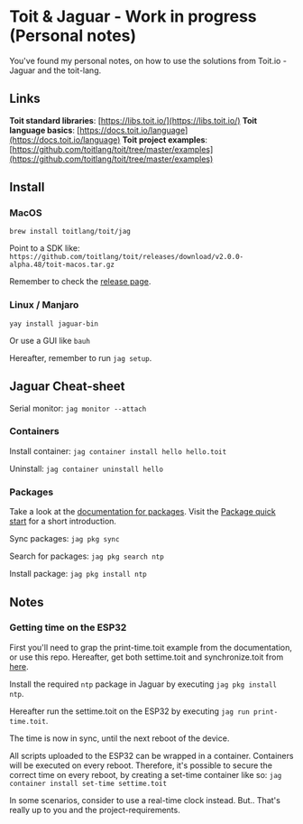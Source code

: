# Toit & Jaguar - Work in progress (Personal notes)

You've found my personal notes, on how to use the solutions from Toit.io - Jaguar and the toit-lang.

## Links

**Toit standard libraries**: [https://libs.toit.io/](https://libs.toit.io/)
**Toit language basics**: [https://docs.toit.io/language](https://docs.toit.io/language)
**Toit project examples**: [https://github.com/toitlang/toit/tree/master/examples](https://github.com/toitlang/toit/tree/master/examples)

## Install

### MacOS

`brew install toitlang/toit/jag`

Point to a SDK like: `https://github.com/toitlang/toit/releases/download/v2.0.0-alpha.48/toit-macos.tar.gz`

Remember to check the [release page](https://github.com/toitlang/toit/releases).

### Linux / Manjaro

`yay install jaguar-bin`

Or use a GUI like `bauh`

Hereafter, remember to run `jag setup`.

## Jaguar Cheat-sheet

Serial monitor:
`jag monitor --attach`

### Containers

Install container:
`jag container install hello hello.toit`

Uninstall:
`jag container uninstall hello`

### Packages

Take a look at the [documentation for packages](https://docs.toit.io/language/package). Visit the [Package quick start](https://docs.toit.io/language/package/pkgguide) for a short introduction.

Sync packages:
`jag pkg sync`

Search for packages:
`jag pkg search ntp`

Install package:
`jag pkg install ntp`

## Notes

### Getting time on the ESP32

First you'll need to grap the print-time.toit example from the documentation, or use this repo. Hereafter, get both settime.toit and synchronize.toit from [here](https://github.com/toitlang/pkg-ntp/blob/master/examples/).

Install the required `ntp` package in Jaguar by executing `jag pkg install ntp`.

Hereafter run the settime.toit on the ESP32 by executing `jag run print-time.toit`.

The time is now in sync, until the next reboot of the device.

All scripts uploaded to the ESP32 can be wrapped in a container. Containers will be executed on every reboot. Therefore, it's possible to secure the correct time on every reboot, by creating a set-time container like so:
`jag container install set-time settime.toit`

In some scenarios, consider to use a real-time clock instead. But.. That's really up to you and the project-requirements.
